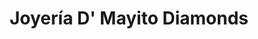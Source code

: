 ---
title: "Joyería D' Mayito Diamonds"
url: /santo-domingo/joyeria-d-mayito-diamonds/
shop: joyería
---
